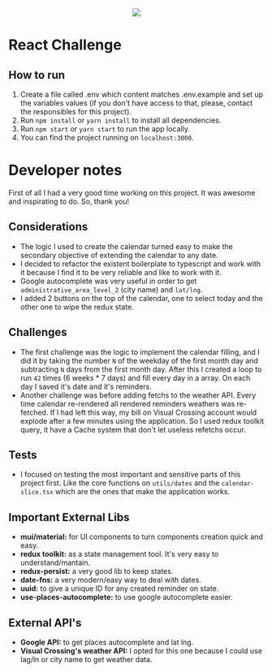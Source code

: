 <div align="center">
    <img src="https://raw.githubusercontent.com/Jobsity/ReactChallenge/main/src/assets/jobsity_logo_small.png"/>
</div>

# React Challenge

## How to run

1.  Create a file called .env which content matches .env.example and set up the variables values (if you don't have access to that, please, contact the responsibles for this project).
2.  Run `npm install` or `yarn install` to install all dependencies.
3.  Run `npm start` or `yarn start` to run the app locally.
4.  You can find the project running on `localhost:3000`.

# Developer notes

First of all I had a very good time working on this project. It was awesome and inspirating to do. So, thank you!

## Considerations

- The logic I used to create the calendar turned easy to make the secondary objective of extending the calendar to any date.
- I decided to refactor the existent boilerplate to typescript and work with it because I find it to be very reliable and like to work with it.
- Google autocomplete was very useful in order to get `administrative_area_level_2` (city name) and `lat/lng`.
- I added 2 buttons on the top of the calendar, one to select today and the other one to wipe the redux state.

## Challenges

- The first challenge was the logic to implement the calendar filling, and I did it by taking the number `N` of the weekday of the first month day and subtracting `N` days from the first month day. After this I created a loop to run `42` times (6 weeks \* 7 days) and fill every day in a array. On each day I saved it's date and it's reminders.
- Another challenge was before adding fetchs to the weather API. Every time calendar re-rendered all rendered reminders weathers was re-fetched. If I had left this way, my bill on Visual Crossing account would explode after a few minutes using the application. So I used redux toolkit query, it have a Cache system that don't let useless refetchs occur.

## Tests

- I focused on testing the most important and sensitive parts of this project first. Like the core functions on `utils/dates` and the `calendar-slice.tsx` which are the ones that make the application works.

## Important External Libs

- **mui/material:** for UI components to turn components creation quick and easy.
- **redux toolkit:** as a state management tool. It's very easy to understand/mantain.
- **redux-persist:** a very good lib to keep states.
- **date-fns:** a very modern/easy way to deal with dates.
- **uuid:** to give a unique ID for any created reminder on state.
- **use-places-autocomplete:** to use google autocomplete easier.

## External API's

- **Google API:** to get places autocomplete and lat lng.
- **Visual Crossing's weather API:** I opted for this one because I could use lag/ln or city name to get weather data.
